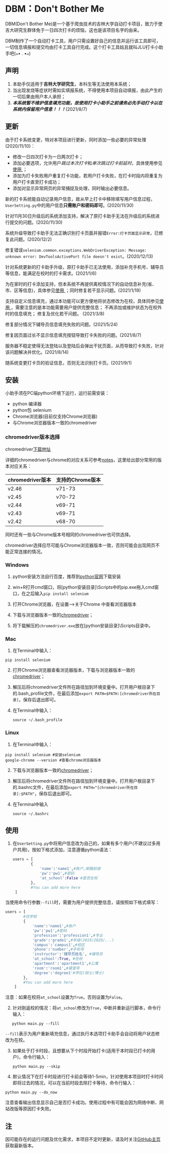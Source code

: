 # DBM：Don't  Bother  Me

DBM(Don't Bother Me)是一个基于爬虫技术的吉林大学自动打卡项目，致力于使吉大研究生群体免于一日四次打卡的烦恼，这也是该项目名字的由来。

DBM制作了一个自动打卡工具，用户只需设置好自己的信息并运行该工具即可，一切信息填报和提交均由打卡工具自行完成。这个打卡工具姑且就叫JLU打卡小助手吧(๑• . •๑)

## 声明

1. 本助手仅适用于**吉林大学研究生**，本科生等无法使用本系统；
2. 当出现发烧等症状时需如实填报系统，不得使用本项目自动填报，由此产生的一切后果由用户本人承担；
3. ***本系统暂不维护信息填充功能，故使用打卡小助手之前请务必先手动打卡以在系统内保留用户信息！！！***(2021/8/7)

## 更新

由于打卡系统变更，特对本项目进行更新，同时添加一些必要的异常处理(2020/11/10)：

- 修改一日四次打卡为一日两次打卡；
- 添加必要选项，允许用户*跳过本次打卡*和*单次跳过打卡前延时*，具体使用参见<a href="##使用">使用 </a>；
- 添加为打卡失败用户重复打卡功能，若用户打卡失败，在打卡时段内将重复为用户打卡直至打卡成功；
- 添加对显示异常网页的异常捕捉及处理，同时输出必要信息。

新的打卡系统能自动记录用户信息，故从早上打卡中移除填写用户信息过程，`UserSetting.py`中的用户信息**只需账户和密码即可**。(2020/11/30)

针对11月30日升级后的系统添加支持，解决了原打卡助手无法在升级后的系统进行提交的问题。(2020/11/30)

系统升级导致打卡助手无法正确识别打卡页面并报错`Error:打卡页面显示异常`，已修复此问题。(2020/12/2)

修复错误`selenium.common.exceptions.WebDriverException: Message: unknown error: DevToolsActivePort file doesn't exist`。(2020/12/13)

针对系统更新的打卡助手升级，原打卡助手已无法使用，添加补充手机号、辅导员等信息，能满足在校时的打卡需求。(2021/1/6)

为在家时的打卡添加支持，但本系统不再提供离校情况下的自动信息补充(省、市、区等信息)，具体参见<a href="##使用">使用 </a>；同时修复若干显示问题。(2021/1/19)

支持自定义信息填充，通过本功能可以更方便地将状态修改为在校，具体同参见<a href="##使用">使用 </a>，需要注意的是本功能需要用户提供完整信息；
不再添加或维护状态为在校外时的信息填充；
修复及优化若干问题。
(2021/3/8)

修复部分情况下辅导员信息填充失败的问题。(2021/5/24)

修复因页面过长不显示信息填充按钮导致打卡失败的问题。(2021/8/7)

服务器不稳定使得无法登陆以及登陆后会弹出干扰页面，从而导致打卡失败，针对该问题解决并优化。(2021/8/14)

随系统变更打卡页的验证信息，否则无法识别打卡页。(2021/9/1)

## 安装

小助手须在PC端python环境下运行，运行前需安装：

- python 编译器
- python包 selenium
- Chrome浏览器(目前仅支持Chrome浏览器)
- 与Chrome浏览器版本一致的chromedriver

### chromedriver版本选择

chromedriver[下载地址](http://chromedriver.storage.googleapis.com/index.html)

详细的chromedriver与chrome的对应关系可参考[notes](http://chromedriver.storage.googleapis.com/2.46/notes.txt)，这里给出部分常用的版本对应关系：

| **chromedriver版本** | **支持的Chrome版本** |
| -------------------- | -------------------- |
| v2.46                | v71-73               |
| v2.45                | v70-72               |
| v2.44                | v69-71               |
| v2.43                | v69-71               |
| v2.42                | v68-70               |

同时还有一些与Chrome版本号相同的chromedriver也可供选择。

chromedriver选择应尽可能与Chrome浏览器版本一致，否则可能会出现网页不能正常连接的情况。

### Windows

1. python安装方法自行百度，推荐到[python官网](https://www.python.org/downloads/)下载安装

2. win+R打开cmd窗口，将[python安装目录]\Scripts中的pip.exe拖入cmd窗口，在之后输入```pip install selenium```

3. 打开Chrome浏览器，在设置—>关于Chrome 中查看浏览器版本

4. 下载与浏览器版本一致的[chromedriver](http://chromedriver.storage.googleapis.com/index.html)；

5. 将下载解压的```chromedriver.exe```放在[python安装目录]\Scripts目录中。

### Mac

1. 在Terminal中输入：

```
pip install selenium
```

2. 打开Chrome浏览器查看浏览器版本，下载与浏览器版本一致的[chromedriver](http://chromedriver.storage.googleapis.com/index.html)；

3. 解压后将chromedriver文件所在路径加到环境变量中。打开用户根目录下的.bash_profile文件，在最后添加```export PATH=$PATH:[chromedriver所在目录]```，保存后退出即可。

4. 在Terminal中输入：

   ```
   source ~/.bash_profile
   ```


### Linux

1. 在Terminal中输入：

```
pip install selenium #安装selenium
google-chrome --version #查看chrome浏览器版本
```

2. 下载与浏览器版本一致的[chromedriver](http://chromedriver.storage.googleapis.com/index.html)；

3. 解压后将chromedriver文件所在路径加到环境变量中。打开用户根目录下的.bashrc文件，在最后添加```export PATH="[chromedriver所在目录]:$PATH"```，保存后退出即可。

4. 在Terminal中输入

   ```
   source ~/.bashrc
   ```

   

## 使用

1. 在`UserSetting.py`中将用户信息改为自己的，如果有多个用户(不建议过多用户共用)，按如下格式添加，注意遵循python语法：

   ```python
   users = [
           {
               'name':'name1',#账户,邮箱前缀
               'pw':'pw1',#密码
               'at_school':False #是否在校
           }, 
           #You can add more here
    ]
   ```

当使用命令行参数`--fill`时，需要为用户提供完整信息，请按照如下格式填写：

```python
users = [
		#住学校
        {
            'name':'name1',#账户
            'pw':'pw1',#密码
            'profession':'profession1',#专业
            'grade':'grade1',#年级(2019/2020/...)
            'campus':'campus1',#校区
            'phone':'number',#手机号
            'instructor':'辅导员姓名', #辅导员
            'at_school':True, #在校
            'apartment':'apartment1',#公寓
            'room':'room1',#寝室号
            'degree':'degree1'#学位(硕士/博士)
        },
    	#You can add more here
	]
```

注意：如果在校将`at_school`设置为`True`，否则设置为`False`。

2. 针对刚返校的情况：将`at_school`修改为`True`，中断并重新运行脚本，命令行输入：

```
   python main.py --fill
```

`--fill`表示为用户重新填充信息，通过执行本选项打卡助手会自动将用户状态修改为在校。

3. 如果处于打卡时段，且想要从下个时段开始打卡(适用于本时段已打卡的用户)，命令行输入：

   ```
   python main.py --skip
   ```

4.  默认情况下在打卡时段进行打卡前会等待1-5min，针对使用本项目时打卡时间即将过去的情况，可以在当前时段去除打卡等待，命令行输入：

   ```
   python main.py --do_now
   ```

注意查看输出信息显示自己是否打卡成功。使用过程中有可能会因为网络中断、网站改版等原因打卡失败。

## 注

因可能存在的运行问题及优化需求，本项目不定时更新，请及时关注[GitHub主页](https://github.com/Venquieu/DBM)获取最新版本。

